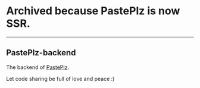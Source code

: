 # Archived because PastePlz is now SSR.

---

## PastePlz-backend

The backend of [PastePlz](https://github.com/Nikaidou-Shinku/PastePlz).

Let code sharing be full of love and peace :)

